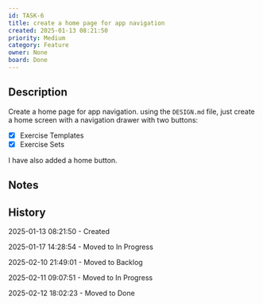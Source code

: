 ```yaml
---
id: TASK-6
title: create a home page for app navigation
created: 2025-01-13 08:21:50
priority: Medium
category: Feature
owner: None
board: Done
---
```


## Description
Create a home page for app navigation.
using the `DESIGN.md` file, just create a home screen with a navigation drawer with two buttons:
- [x] Exercise Templates
- [x] Exercise Sets

I have also added a home button.

## Notes


## History
2025-01-13 08:21:50 - Created

2025-01-17 14:28:54 - Moved to In Progress

2025-02-10 21:49:01 - Moved to Backlog

2025-02-11 09:07:51 - Moved to In Progress

2025-02-12 18:02:23 - Moved to Done
